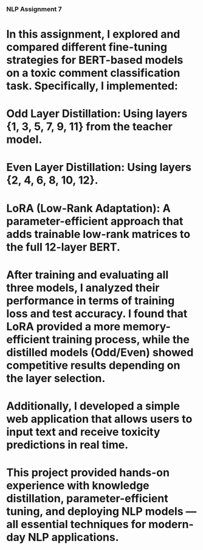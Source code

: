 ### NLP Assignment 7 
# In this assignment, I explored and compared different fine-tuning strategies for BERT-based models on a toxic comment classification task. Specifically, I implemented:

# Odd Layer Distillation: Using layers {1, 3, 5, 7, 9, 11} from the teacher model.

# Even Layer Distillation: Using layers {2, 4, 6, 8, 10, 12}.

# LoRA (Low-Rank Adaptation): A parameter-efficient approach that adds trainable low-rank matrices to the full 12-layer BERT.

# After training and evaluating all three models, I analyzed their performance in terms of training loss and test accuracy. I found that LoRA provided a more memory-efficient training process, while the distilled models (Odd/Even) showed competitive results depending on the layer selection.

# Additionally, I developed a simple web application that allows users to input text and receive toxicity predictions in real time.

# This project provided hands-on experience with knowledge distillation, parameter-efficient tuning, and deploying NLP models — all essential techniques for modern-day NLP applications.
